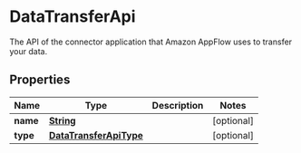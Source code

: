 

# DataTransferApi

The API of the connector application that Amazon AppFlow uses to transfer your data.

## Properties

| Name | Type | Description | Notes |
|------------ | ------------- | ------------- | -------------|
|**name** | [**String**](String.md) |  |  [optional] |
|**type** | [**DataTransferApiType**](DataTransferApiType.md) |  |  [optional] |



